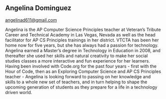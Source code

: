 ## Angelina Dominguez

[angelinad611@gmail.com](mailto:angelinad611@gmail.com)

Angelina is the AP Computer Science Principles teacher at Veteran’s Tribute Career and Technical Academy in Las Vegas, Nevada as well as the head facilitator for AP CS Principles trainings in her district. VTCTA has been her home now for five years, but she has always had a passion for technology. Angelina earned a Master’s degree in Technology in Education in 2008, and thereafter she used her skills and natural creativity to make her social studies classes a more interactive and fun experience for her learners. Having been involved with Code.org for the past four years - first with the Hour of Code, then as an Exploring Computer Science and AP CS Principles teacher - Angelina is looking forward to passing on her knowledge and skills to a whole new set of teachers, and in turn helping to shape the upcoming generation of students as they prepare for a life in a technology driven world.
